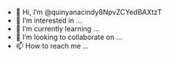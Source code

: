 - 👋 Hi, I’m @quinyanacindy8NpvZCYedBAXtzT
- 👀 I’m interested in ...
- 🌱 I’m currently learning ...
- 💞️ I’m looking to collaborate on ...
- 📫 How to reach me ...

<!---
quinyanacindy8NpvZCYedBAXtzT/quinyanacindy8NpvZCYedBAXtzT is a ✨ special ✨ repository because its `README.md` (this file) appears on your GitHub profile.
You can click the Preview link to take a look at your changes.
--->
